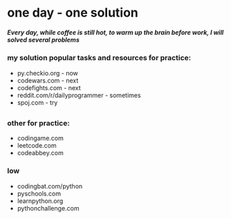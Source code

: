 # one day - one solution
 ##### Every day, while coffee is still hot, to warm up the brain before work, I will solved several problems

### my solution popular tasks and resources for practice:

* py.checkio.org  - now
* codewars.com - next
* codefights.com - next
* reddit.com/r/dailyprogrammer - sometimes
*  spoj.com - try

##
### other for practice:
* codingame.com
* leetcode.com
* codeabbey.com

### low
* codingbat.com/python
* pyschools.com
* learnpython.org
* pythonchallenge.com